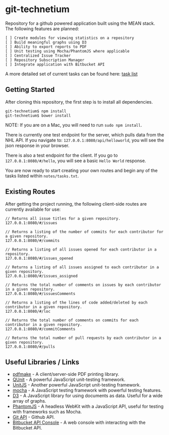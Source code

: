 git-technetium
==============

Repository for a github powered application built using the MEAN stack. The following features are planned:

    [ ] Create modules for viewing statistics on a repository 
    [ ] Build meaningful graphs using D3 
    [ ] Ability to export reports to PDF
    [ ] Unit testing using Mocha/PhantomJS where applicable
    [ ] Centralized Issue Tracker
    [ ] Repository Subscription Manager
    [ ] Integrate application with Bitbucket API

A more detailed set of current tasks can be found here: [task list](https://github.com/DrkSephy/git-technetium/blob/master/notes/tasks.txt)

Getting Started
---------------

After cloning this repository, the first step is to install all dependencies. 

    git-technetium$ npm install
    git-technetium$ bower install

NOTE: If you are on a Mac, you will need to run `sudo npm install`. 

There is currently one test endpoint for the server, which pulls data from the NHL API. If you navigate to:
`127.0.0.1:8080/api/helloworld`, you will see the json response in your browser.

There is also a test endpoint for the client. If you go to `127.0.0.1:8080/#/hello`, you will see a basic
`Hello World` response. 

You are now ready to start creating your own routes and begin any of the tasks listed within `notes/tasks.txt`.

Existing Routes
---------------

After getting the project running, the following client-side routes are currently available for use: 
    
    // Returns all issue titles for a given repository.
    127.0.0.1:8080/#/issues

    // Returns a listing of the number of commits for each contributor for a given repository.
    127.0.0.1:8080/#/commits

    // Returns a listing of all issues opened for each contributor in a repository.
    127.0.0.1:8080/#/issues_opened

    // Returns a listing of all issues assigned to each contributor in a given repository.
    127.0.0.1:8080/#/issues_assigned

    // Returns the total number of comments on issues by each contributor in a given repository.
    127.0.0.1:8080/#/issuesComments

    // Returns a listing of the lines of code added/deleted by each contributor in a given repository.
    127.0.0.1:8080/#/loc

    // Returns the total number of comments on commits for each contributor in a given repository.
    127.0.0.1:8080/#/commitComments

    // Returns the total number of pull requests by each contributor in a given repository.
    127.0.0.1:8080/#/pulls


Useful Libraries / Links
------------------------

* [pdfmake](http://pdfmake.org/#/) - A client/server-side PDF printing library.
* [QUnit](http://qunitjs.com/) - A powerful JavaScript unit-testing framework.
* [UnitJS](http://unitjs.com/) - Another powerful JavaScript unit-testing framework. 
* [mocha](http://visionmedia.github.io/mocha/) - A JavaScript testing framework with powerful testing features. 
* [D3](http://d3js.org/) - A JavaScript library for using documents as data. Useful for a wide array of graphs.
* [PhantomJS](http://phantomjs.org/) - A headless WebKit with a JavaScript API, useful for testing with frameworks such as Mocha.
* [Git API](https://developer.github.com/v3/) - Github API.
* [Bitbucket API Console](http://restbrowser.bitbucket.org/) - A web console with interacting with the Bitbucket API.


